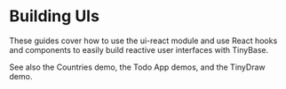 # Building UIs

These guides cover how to use the ui-react module and use React hooks and
components to easily build reactive user interfaces with TinyBase.

See also the Countries demo, the Todo App demos, and the TinyDraw demo.
